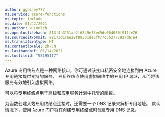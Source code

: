 ```yaml
---
author: ggailey777
ms.service: azure-functions
ms.topic: include
ms.date: 01/12/2021
ms.author: v-junlch
ms.openlocfilehash: 813f4a3751aa2f6849e73ed9dc064680f911fe76
ms.sourcegitcommit: 88173d1dae28f89331de5f877c5b3777927d67e4
ms.translationtype: HT
ms.contentlocale: zh-CN
ms.lasthandoff: 01/14/2021
ms.locfileid: "98195117"
---
```

Azure 专用终结点是一种网络接口，你可通过该接口私密安全地连接到由 Azure 专用链接提供支持的服务。  专用终结点使用虚拟网络中的专用 IP 地址，从而将该服务有效地引入虚拟网络。

可以将专用终结点用于[高级](../articles/azure-functions/functions-premium-plan.md)和[应用服务](../articles/azure-functions/dedicated-plan.md)计划中托管的函数。

为函数创建入站专用终结点连接时，还需要一个 DNS 记录来解析专用地址。  默认情况下，使用 Azure 门户将在创建专用终结点时创建专用 DNS 记录。


